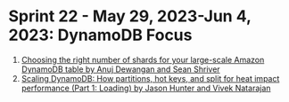 <h1>Sprint 22 - May 29, 2023-Jun 4, 2023: DynamoDB Focus</h1>

1. [Choosing the right number of shards for your large-scale Amazon DynamoDB table by Anuj Dewangan and Sean Shriver](https://aws.amazon.com/blogs/database/choosing-the-right-number-of-shards-for-your-large-scale-amazon-dynamodb-table)
2. [Scaling DynamoDB: How partitions, hot keys, and split for heat impact performance (Part 1: Loading) by Jason Hunter and Vivek Natarajan](https://aws.amazon.com/blogs/database/part-1-scaling-dynamodb-how-partitions-hot-keys-and-split-for-heat-impact-performance/)